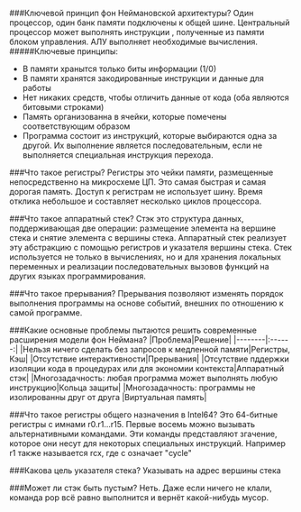 ###Ключевой принцип фон Неймановской архитектуры?
Один процессор, один банк памяти подключены к общей шине. Центральный процессор может выполнять инструкции , полученные из памяти блоком управления. АЛУ выполняет необходимые вычисления.
#####Ключевые принципы:
  * В памяти хранытся только биты информации (1/0)
  * В памяти хранятся закодированные инструкции и данные для работы
  * Нет никаких средств, чтобы отличить данные от кода (оба являются битовыми строками)
  * Память организованна в ячейки, которые помечены соответствующим образом
  * Программа состоит из инструкций, которые выбираются одна за другой. Их выполнение является последовательным, если не выполняется специальная инструкция перехода.
  

###Что такое регистры?
Регистры это чейки памяти, размещенные непосредственно на микросхеме ЦП. Это самая быстрая и самая дорогая память. Доступ к регистрам не использует шину. Время отклика небольшое и составляет несколько циклов процессора.


###Что такое аппаратный стек?
Стэк это структура данных, поддерживающая две операции: размещение элемента на вершине стека и снятие элемента с вершины стека. Аппаратный стек реализует эту абстракцию с помощью регистров и указателя вершины стека. Стек используется не только в вычислениях, но и для хранения локальных переменных и реализации последовательных вызовов функций на других языках программирования.  

###Что такое прерывания?
Прерывания позволяют изменять порядок выполнения программы на основе событий, внешних по отношению к самой программе.

###Какие основные проблемы пытаются решить современные расширения модели фон Неймана?
|Проблема|Решение|
|--------|:------:|
|Нельзя ничего сделать без запросов к медленной памяти|Регистры, Кэш|
|Отсутствие интерактивности|Прерывания|
|Отсутствие пддержки изоляции кода в процедурах или для экономии контекста|Аппаратный стэк|
|Многозадачность: любая программа может выполнять любую инструкцию|Кольца защиты|
|Многозадачность: программы не изолированны друг от друга |Виртуальная память|


###Что такое регистры общего назначения в Intel64?
Это 64-битные регистры с имнами r0.r1...r15. Первые восемь можно вызывать альтернативными командами.
Эти команды представляют згачение, которое они несут для некоторых специальных инструкций. Например r1 также называется rcx, где c означает "cycle" 

###Какова цель указателя стека?
Указывать на адрес вершины стека

###Может ли стэк быть пустым?
Неть. Даже если ничего не клали, команда pop всё равно выполнится и вернёт какой-нибудь мусор.
